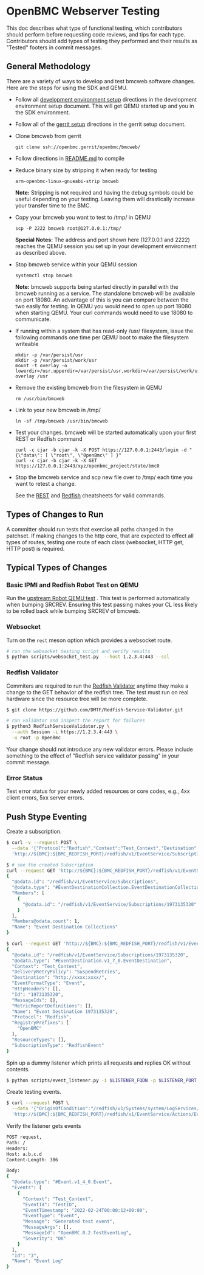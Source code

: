 # OpenBMC Webserver Testing

This doc describes what type of functional testing, which contributors should
perform before requesting code reviews, and tips for each type. Contributors
should add types of testing they performed and their results as "Tested" footers
in commit messages.

## General Methodology
There are a variety of ways to develop and test bmcweb software changes.
Here are the steps for using the SDK and QEMU.

- Follow all [development environment setup](https://github.com/openbmc/docs/blob/master/development/dev-environment.md)
directions in the development environment setup document. This will get
QEMU started up and you in the SDK environment.
- Follow all of the [gerrit setup](https://github.com/openbmc/docs/blob/master/development/gerrit-setup.md)
directions in the gerrit setup document.
- Clone bmcweb from gerrit
  ```
  git clone ssh://openbmc.gerrit/openbmc/bmcweb/
  ```

- Follow directions in [README.md](https://github.com/openbmc/bmcweb#configuration) to compile

- Reduce binary size by stripping it when ready for testing
  ```
  arm-openbmc-linux-gnueabi-strip bmcweb
  ```
  **Note:** Stripping is not required and having the debug symbols could be
  useful depending on your testing. Leaving them will drastically increase
  your transfer time to the BMC.

- Copy your bmcweb you want to test to /tmp/ in QEMU
  ```
  scp -P 2222 bmcweb root@127.0.0.1:/tmp/
  ```
  **Special Notes:**
  The address and port shown here (127.0.0.1 and 2222) reaches the QEMU session
  you set up in your development environment as described above.

- Stop bmcweb service within your QEMU session
  ```
  systemctl stop bmcweb
  ```
  **Note:** bmcweb supports being started directly in parallel with the bmcweb
  running as a service. The standalone bmcweb will be available on port 18080.
  An advantage of this is you can compare between the two easily for testing.
  In QEMU you would need to open up port 18080 when starting QEMU. Your curl
  commands would need to use 18080 to communicate.

- If running within a system that has read-only /usr/ filesystem, issue
the following commands one time per QEMU boot to make the filesystem
writeable
  ```
  mkdir -p /var/persist/usr
  mkdir -p /var/persist/work/usr
  mount -t overlay -o lowerdir=/usr,upperdir=/var/persist/usr,workdir=/var/persist/work/usr overlay /usr
  ```

- Remove the existing bmcweb from the filesystem in QEMU
  ```
  rm /usr/bin/bmcweb
  ```

- Link to your new bmcweb in /tmp/
  ```
  ln -sf /tmp/bmcweb /usr/bin/bmcweb
  ```

- Test your changes. bmcweb will be started automatically upon your
first REST or Redfish command
  ```
  curl -c cjar -b cjar -k -X POST https://127.0.0.1:2443/login -d "{\"data\": [ \"root\", \"0penBmc\" ] }"
  curl -c cjar -b cjar -k -X GET https://127.0.0.1:2443/xyz/openbmc_project/state/bmc0
  ```

- Stop the bmcweb service and scp new file over to /tmp/ each time you
want to retest a change.

  See the [REST](https://github.com/openbmc/docs/blob/master/REST-cheatsheet.md)
  and [Redfish](https://github.com/openbmc/docs/blob/master/REDFISH-cheatsheet.md) cheatsheets for valid commands.


## Types of Changes to Run
A committer should run tests that exercise all paths changed in the patchset. 
If making changes to the http core, that are expected to effect all types of
routes, testing one route of each class (websocket, HTTP get, HTTP post) is
required.

## Typical Types of Changes

### Basic IPMI and Redfish Robot Test on QEMU

Run
the [upstream Robot QEMU test](https://github.com/openbmc/openbmc-build-scripts/blob/master/run-qemu-robot-test.sh)
. This test is performed automatically when bumping SRCREV. Ensuring this test
passing makes your CL less likely to be rolled back while bumping SRCREV of
bmcweb.

### Websocket

Turn on the `rest` meson option which provides a websocket route.

```bash
# run the websocket testing script and verify results
$ python scripts/websocket_test.py  --host 1.2.3.4:443 --ssl
```

### Redfish Validator

Commiters are required to run the [Redfish Validator](https://github.com/DMTF/Redfish-Service-Validator.git) 
anytime they make a change to the GET behavior of the redfish tree. The test
must run on real hardware since the resource tree will be more complete.

```bash
$ git clone https://github.com/DMTF/Redfish-Service-Validator.git

# run validator and inspect the report for failures
$ python3 RedfishServiceValidator.py \
  --auth Session -i https://1.2.3.4:443 \
  -u root -p 0penBmc
```

Your change should not introduce any new validator errors. Please include
something to the effect of "Redfish service validator passing" in your commit
message.

### Error Status

Test error status for your newly added resources or core codes, e.g., 4xx client
errors, 5xx server errors.

## Push Stype Eventing

Create a subscription.

```bash
$ curl -v --request POST \
  --data '{"Protocol":"Redfish","Context":"Test_Context","Destination":"http://$LISTENER_FQDN:$LISTENER_PORT/","EventFormatType":"Event","SubscriptionType":"RedfishEvent","DeliveryRetryPolicy":"SuspendRetries","RegistryPrefixes":["OpenBMC"]}' \
  'http://${BMC}:${BMC_REDFISH_PORT}/redfish/v1/EventService/Subscriptions'

$ # see the created Subscription
curl --request GET 'http://${BMC}:${BMC_REDFISH_PORT}/redfish/v1/EventService/Subscriptions/'
{
  "@odata.id": "/redfish/v1/EventService/Subscriptions",
  "@odata.type": "#EventDestinationCollection.EventDestinationCollection",
  "Members": [
    {
      "@odata.id": "/redfish/v1/EventService/Subscriptions/1973135320"
    }
  ],
  "Members@odata.count": 1,
  "Name": "Event Destination Collections"
}

$ curl --request GET 'http://${BMC}:${BMC_REDFISH_PORT}/redfish/v1/EventService/Subscriptions/1973135320'
{
  "@odata.id": "/redfish/v1/EventService/Subscriptions/1973135320",
  "@odata.type": "#EventDestination.v1_7_0.EventDestination",
  "Context": "Test_Context",
  "DeliveryRetryPolicy": "SuspendRetries",
  "Destination": "http://xxxx:xxxx/",
  "EventFormatType": "Event",
  "HttpHeaders": [],
  "Id": "1973135320",
  "MessageIds": [],
  "MetricReportDefinitions": [],
  "Name": "Event Destination 1973135320",
  "Protocol": "Redfish",
  "RegistryPrefixes": [
    "OpenBMC"
  ],
  "ResourceTypes": [],
  "SubscriptionType": "RedfishEvent"
}
```

Spin up a dummy listener which prints all requests and replies OK without
contents.

```bash
$ python scripts/event_listener.py -i $LISTENER_FQDN -p $LISTENER_PORT
```

Create testing events.

```bash
$ curl --request POST \
  --data '{"OriginOfCondition":"/redfish/v1/Systems/system/LogServices/EventLog","EventId":"xxxx"}' \
  'http://${BMC}:${BMC_REDFISH_PORT}/redfish/v1/EventService/Actions/EventService.SubmitTestEvent'
```

Verify the listener gets events

```bash
POST request,
Path: /
Headers:
Host: a.b.c.d
Content-Length: 386

Body:
{
  "@odata.type": "#Event.v1_4_0.Event",
  "Events": [
    {
      "Context": "Test_Context",
      "EventId": "TestID",
      "EventTimestamp": "2022-02-24T00:00:12+00:00",
      "EventType": "Event",
      "Message": "Generated test event",
      "MessageArgs": [],
      "MessageId": "OpenBMC.0.2.TestEventLog",
      "Severity": "OK"
    }
  ],
  "Id": "3",
  "Name": "Event Log"
}
```

